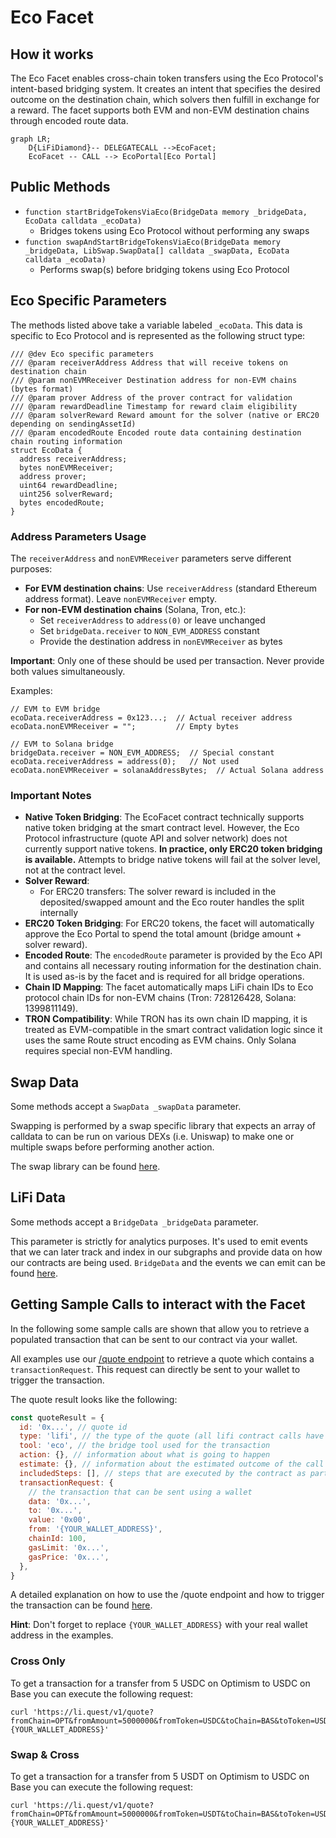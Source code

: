 # Eco Facet

## How it works

The Eco Facet enables cross-chain token transfers using the Eco Protocol's intent-based bridging system. It creates an intent that specifies the desired outcome on the destination chain, which solvers then fulfill in exchange for a reward. The facet supports both EVM and non-EVM destination chains through encoded route data.

```mermaid
graph LR;
    D{LiFiDiamond}-- DELEGATECALL -->EcoFacet;
    EcoFacet -- CALL --> EcoPortal[Eco Portal]
```

## Public Methods

- `function startBridgeTokensViaEco(BridgeData memory _bridgeData, EcoData calldata _ecoData)`
  - Bridges tokens using Eco Protocol without performing any swaps
- `function swapAndStartBridgeTokensViaEco(BridgeData memory _bridgeData, LibSwap.SwapData[] calldata _swapData, EcoData calldata _ecoData)`
  - Performs swap(s) before bridging tokens using Eco Protocol

## Eco Specific Parameters

The methods listed above take a variable labeled `_ecoData`. This data is specific to Eco Protocol and is represented as the following struct type:

```solidity
/// @dev Eco specific parameters
/// @param receiverAddress Address that will receive tokens on destination chain
/// @param nonEVMReceiver Destination address for non-EVM chains (bytes format)
/// @param prover Address of the prover contract for validation
/// @param rewardDeadline Timestamp for reward claim eligibility
/// @param solverReward Reward amount for the solver (native or ERC20 depending on sendingAssetId)
/// @param encodedRoute Encoded route data containing destination chain routing information
struct EcoData {
  address receiverAddress;
  bytes nonEVMReceiver;
  address prover;
  uint64 rewardDeadline;
  uint256 solverReward;
  bytes encodedRoute;
}
```

### Address Parameters Usage

The `receiverAddress` and `nonEVMReceiver` parameters serve different purposes:

- **For EVM destination chains**: Use `receiverAddress` (standard Ethereum address format). Leave `nonEVMReceiver` empty.
- **For non-EVM destination chains** (Solana, Tron, etc.):
  - Set `receiverAddress` to `address(0)` or leave unchanged
  - Set `bridgeData.receiver` to `NON_EVM_ADDRESS` constant
  - Provide the destination address in `nonEVMReceiver` as bytes

**Important**: Only one of these should be used per transaction. Never provide both values simultaneously.

Examples:

```solidity
// EVM to EVM bridge
ecoData.receiverAddress = 0x123...;  // Actual receiver address
ecoData.nonEVMReceiver = "";         // Empty bytes

// EVM to Solana bridge
bridgeData.receiver = NON_EVM_ADDRESS;  // Special constant
ecoData.receiverAddress = address(0);   // Not used
ecoData.nonEVMReceiver = solanaAddressBytes;  // Actual Solana address
```

### Important Notes

- **Native Token Bridging**: The EcoFacet contract technically supports native token bridging at the smart contract level. However, the Eco Protocol infrastructure (quote API and solver network) does not currently support native tokens. **In practice, only ERC20 token bridging is available.** Attempts to bridge native tokens will fail at the solver level, not at the contract level.
- **Solver Reward**:
  - For ERC20 transfers: The solver reward is included in the deposited/swapped amount and the Eco router handles the split internally
- **ERC20 Token Bridging**: For ERC20 tokens, the facet will automatically approve the Eco Portal to spend the total amount (bridge amount + solver reward).
- **Encoded Route**: The `encodedRoute` parameter is provided by the Eco API and contains all necessary routing information for the destination chain. It is used as-is by the facet and is required for all bridge operations.
- **Chain ID Mapping**: The facet automatically maps LiFi chain IDs to Eco protocol chain IDs for non-EVM chains (Tron: 728126428, Solana: 1399811149).
- **TRON Compatibility**: While TRON has its own chain ID mapping, it is treated as EVM-compatible in the smart contract validation logic since it uses the same Route struct encoding as EVM chains. Only Solana requires special non-EVM handling.

## Swap Data

Some methods accept a `SwapData _swapData` parameter.

Swapping is performed by a swap specific library that expects an array of calldata to can be run on various DEXs (i.e. Uniswap) to make one or multiple swaps before performing another action.

The swap library can be found [here](../src/Libraries/LibSwap.sol).

## LiFi Data

Some methods accept a `BridgeData _bridgeData` parameter.

This parameter is strictly for analytics purposes. It's used to emit events that we can later track and index in our subgraphs and provide data on how our contracts are being used. `BridgeData` and the events we can emit can be found [here](../src/Interfaces/ILiFi.sol).

## Getting Sample Calls to interact with the Facet

In the following some sample calls are shown that allow you to retrieve a populated transaction that can be sent to our contract via your wallet.

All examples use our [/quote endpoint](https://apidocs.li.fi/reference/get_quote) to retrieve a quote which contains a `transactionRequest`. This request can directly be sent to your wallet to trigger the transaction.

The quote result looks like the following:

```javascript
const quoteResult = {
  id: '0x...', // quote id
  type: 'lifi', // the type of the quote (all lifi contract calls have the type "lifi")
  tool: 'eco', // the bridge tool used for the transaction
  action: {}, // information about what is going to happen
  estimate: {}, // information about the estimated outcome of the call
  includedSteps: [], // steps that are executed by the contract as part of this transaction, e.g. a swap step and a cross step
  transactionRequest: {
    // the transaction that can be sent using a wallet
    data: '0x...',
    to: '0x...',
    value: '0x00',
    from: '{YOUR_WALLET_ADDRESS}',
    chainId: 100,
    gasLimit: '0x...',
    gasPrice: '0x...',
  },
}
```

A detailed explanation on how to use the /quote endpoint and how to trigger the transaction can be found [here](https://docs.li.fi/products/more-integration-options/li.fi-api/transferring-tokens-example).

**Hint**: Don't forget to replace `{YOUR_WALLET_ADDRESS}` with your real wallet address in the examples.

### Cross Only

To get a transaction for a transfer from 5 USDC on Optimism to USDC on Base you can execute the following request:

```shell
curl 'https://li.quest/v1/quote?fromChain=OPT&fromAmount=5000000&fromToken=USDC&toChain=BAS&toToken=USDC&slippage=0.03&allowBridges=eco&fromAddress={YOUR_WALLET_ADDRESS}'
```

### Swap & Cross

To get a transaction for a transfer from 5 USDT on Optimism to USDC on Base you can execute the following request:

```shell
curl 'https://li.quest/v1/quote?fromChain=OPT&fromAmount=5000000&fromToken=USDT&toChain=BAS&toToken=USDC&slippage=0.03&allowBridges=eco&fromAddress={YOUR_WALLET_ADDRESS}'
```
